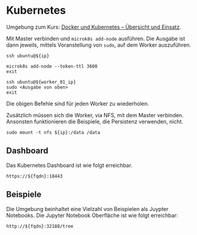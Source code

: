 Kubernetes
==========

Umgebung zum Kurs: [Docker und Kubernetes – Übersicht und Einsatz](https://github.com/mc-b/duk).

Mit Master verbinden und `microk8s add-node` ausführen. Die Ausgabe ist dann jeweils, mittels Voranstellung von `sudo`, auf dem Worker auszuführen.

    ssh ubuntu@${ip}
    
    microk8s add-node --token-ttl 3600
    exit
    
    ssh ubuntu@${worker_01_ip}
    sudo <Ausgabe von oben>
    exit
    
Die obigen Befehle sind für jeden Worker zu wiederholen.  

Zusätzlich müssen sich die Worker, via NFS, mit dem Master verbinden. Ansonsten funktionieren die Beispiele, die Persistenz verwenden, nicht.

    sudo mount -t nfs ${ip}:/data /data      
    
Dashboard
---------

Das Kubernetes Dashboard ist wie folgt erreichbar.

    https://${fqdn}:18443

Beispiele
---------

Die Umgebung beinhaltet eine Vielzahl von Beispielen als Juypter Notebooks. Die Jupyter Notebook Oberfläche ist wie folgt erreichbar:

    http://${fqdn}:32188/tree
